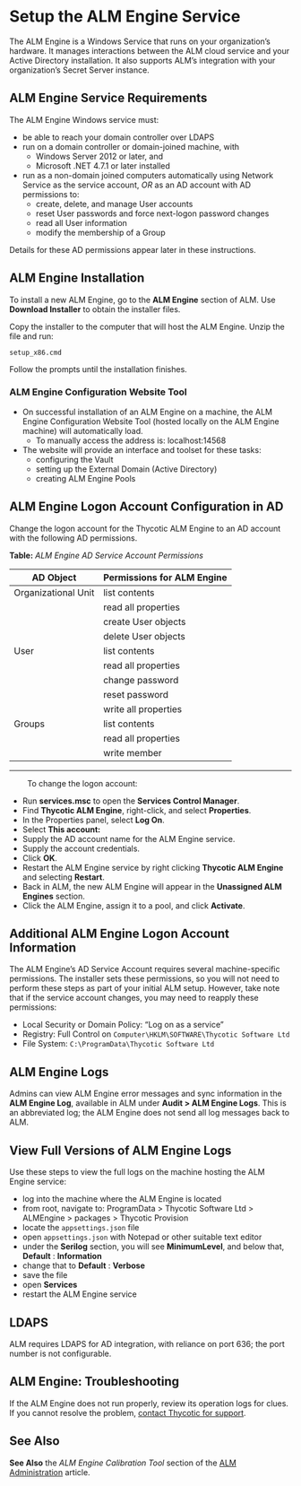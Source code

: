 ﻿[title]: # (Setup the ALM Engine Service)
[tags]: # (Account Lifecycle Manager,ALM,Active Directory,)
[priority]: # (5120)

# Setup the ALM Engine Service

The ALM Engine is a Windows Service that runs on your organization’s hardware. It manages interactions between the ALM cloud service and your Active Directory installation. It also supports ALM’s integration with your organization’s Secret Server instance.

## ALM Engine Service Requirements

The ALM Engine Windows service must:

* be able to reach your domain controller over LDAPS
* run on a domain controller or domain-joined machine, with
  * Windows Server 2012 or later, and
  * Microsoft .NET 4.7.1 or later installed
* run as a non-domain joined computers automatically using Network Service as the service account, *OR* as an AD account with AD permissions to:
  * create, delete, and manage User accounts
  * reset User passwords and force next-logon password changes
  * read all User information
  * modify the membership of a Group


Details for these AD permissions appear later in these instructions.

## ALM Engine Installation

To install a new ALM Engine, go to the **ALM Engine** section of ALM. Use **Download Installer** to obtain the installer files.

Copy the installer to the computer that will host the ALM Engine. Unzip the file and run:

  `setup_x86.cmd`

Follow the prompts until the installation finishes.

### ALM Engine Configuration Website Tool

* On successful installation of an ALM Engine on a machine, the ALM Engine Configuration Website Tool (hosted locally on the ALM Engine machine) will automatically load.
  * To manually access the address is: localhost:14568
* The website will provide an interface and toolset for these tasks:
  * configuring the Vault
  * setting up the External Domain (Active Directory)
  * creating ALM Engine Pools

## ALM Engine Logon Account Configuration in AD

Change the logon account for the Thycotic ALM Engine to an AD account with the following AD permissions.

**Table:** *ALM Engine AD Service Account Permissions*

| AD Object           | Permissions for ALM Engine |
|---------------------|-------------------------------|
| Organizational Unit | list contents                 |
|                     | read all properties           |
|                     | create User objects           |
|                     | delete User objects           |
| User                | list contents                 |
|                     | read all properties           |
|                     | change password               |
|                     | reset password                |
|                     | write all properties          |
| Groups              | list contents                 |
|                     | read all properties           |
|                     | write member                  |

---
  
To change the logon account:

* Run **services.msc** to open the **Services Control Manager**.
* Find **Thycotic ALM Engine**, right-click, and select **Properties**.
* In the Properties panel, select **Log On**.
* Select **This account:**
* Supply the AD account name for the ALM Engine service.
* Supply the account credentials.
* Click **OK**.
* Restart the ALM Engine service by right clicking **Thycotic ALM Engine** and selecting **Restart**.
* Back in ALM, the new ALM Engine will appear in the **Unassigned ALM Engines** section.
* Click the ALM Engine, assign it to a pool, and click **Activate**.

## Additional ALM Engine Logon Account Information

The ALM Engine’s AD Service Account requires several machine-specific permissions. The installer sets these permissions, so you will not need to perform these steps as part of your initial ALM setup. However, take note that if the service account changes, you may need to reapply these permissions:

* Local Security or Domain Policy: “Log on as a service”
* Registry: Full Control on `Computer\HKLM\SOFTWARE\Thycotic Software Ltd`
* File System: `C:\ProgramData\Thycotic Software Ltd`

## ALM Engine Logs

Admins can view ALM Engine error messages and sync information in the **ALM Engine Log**, available in ALM under **Audit > ALM Engine Logs**. This is an abbreviated log; the ALM Engine does not send all log messages back to ALM.

## View Full Versions of ALM Engine Logs

Use these steps to view the full logs on the machine hosting the ALM Engine service:

* log into the machine where the ALM Engine is located
* from root, navigate to: ProgramData > Thycotic Software Ltd > ALMEngine > packages > Thycotic Provision
* locate the `appsettings.json` file
* open `appsettings.json` with Notepad or other suitable text editor
* under the **Serilog** section, you will see **MinimumLevel**, and below that, **Default** : **Information**
* change that to **Default** : **Verbose**
* save the file
* open **Services**
* restart the ALM Engine service

## LDAPS

ALM requires LDAPS for AD integration, with reliance on port 636; the port number is not configurable.

## ALM Engine: Troubleshooting

If the ALM Engine does not run properly, review its operation logs for clues. If you cannot resolve the problem, [contact Thycotic for support](../../support/).

## See Also

**See Also** the *ALM Engine Calibration Tool* section of the [ALM Administration](../../alm-admin/) article.
